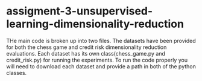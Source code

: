 # assigment-3-unsupervised-learning-dimensionality-reduction

THe main code is broken up into two files. The datasets have been provided for both the chess game and credit risk dimensionality reduction evaluations. Each dataset has its own class(chess_game.py and credit_risk.py) for running the experiments. To run the code properly you will need to download each dataset and provide a path in both of the python classes.
